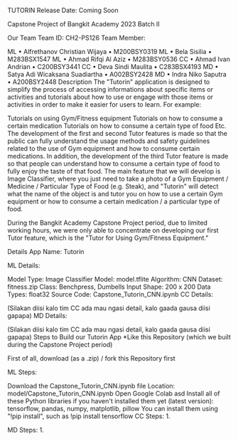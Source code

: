TUTORIN
Release Date: Coming Soon

Capstone Project of Bangkit Academy 2023 Batch II

Our Team
Team ID: CH2-PS126
Team Member:

ML  •  Alfrethanov Christian Wijaya  •  M200BSY0319
ML  •  Bela Sisilia  •  M283BSX1547
ML  •  Ahmad Rifqi Al Aziz  •  M283BSY0536
CC  •  Ahmad Ivan Andrian  •  C200BSY3441
CC  •  Deva Sindi Maulita  •  C283BSX4193
MD  •  Satya Adi Wicaksana Suadiartha  •  A002BSY2428
MD  •  Indra Niko Saputra  •  A200BSY2448
Description
The "Tutorin" application is designed to simplify the process of accessing informations about specific items or activities and tutorials about how to use or engage with those items or activities in order to make it easier for users to learn. For example:

Tutorials on using Gym/Fitness equipment
Tutorials on how to consume a certain medication
Tutorials on how to consume a certain type of food
Etc.
The development of the first and second Tutor features is made so that the public can fully understand the usage methods and safety guidelines related to the use of Gym equipment and how to consume certain medications. In addition, the development of the third Tutor feature is made so that people can understand how to consume a certain type of food to fully enjoy the taste of that food. The main feature that we will develop is Image Classifier, where you just need to take a photo of a Gym Equipment / Medicine / Particular Type of Food (e.g. Steak), and "Tutorin" will detect what the name of the object is and tutor you on how to use a certain Gym equipment or how to consume a certain medication / a particular type of food.

During the Bangkit Academy Capstone Project period, due to limited working hours, we were only able to concentrate on developing our first Tutor feature, which is the "Tutor for Using Gym/Fitness Equipment."

Details
App Name: Tutorin

ML Details:

Model Type: Image Classifier
Model: model.tflite
Algorithm: CNN
Dataset: fitness.zip
Class: Benchpress, Dumbells
Input Shape: 200 x 200
Data Types: float32
Source Code: Capstone_Tutorin_CNN.ipynb
CC Details:

(Silakan diisi kalo tim CC ada mau ngasi detail, kalo gaada gausa diisi gapapa)
MD Details:

(Silakan diisi kalo tim CC ada mau ngasi detail, kalo gaada gausa diisi gapapa)
Steps to Build our Tutorin App
*Like this Repository (which we built during the Capstone Project period)

First of all, download (as a .zip) / fork this Repository first

ML Steps:

Download the Capstone_Tutorin_CNN.ipynb file
Location: model/Capstone_Tutorin_CNN.ipynb
Open Google Colab
asd
Install all of these Python libraries if you haven't installed them yet (latest version): tensorflow, pandas, numpy, matplotlib, pillow
You can install them using "!pip install", such as !pip install tensorflow
CC Steps: 1.

MD Steps: 1.
